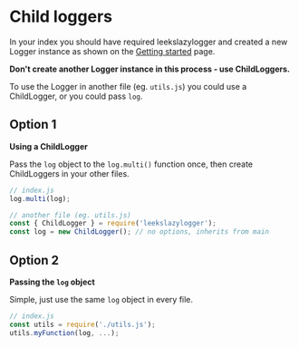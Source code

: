 # Child loggers

In your index you should have required leekslazylogger and created a new Logger instance as shown on the [Getting started](/geting-started) page.

**Don't create another Logger instance in this process - use ChildLoggers.**

To use the Logger in another file (eg. `utils.js`) you could use a ChildLogger, or you could pass `log`.

## Option 1

**Using a ChildLogger**

Pass the `log` object to the `log.multi()` function once, then create ChildLoggers in your other files.

```js
// index.js
log.multi(log);
```

```js
// another file (eg. utils.js)
const { ChildLogger } = require('leekslazylogger');
const log = new ChildLogger(); // no options, inherits from main
```

## Option 2

**Passing the `log` object**

Simple, just use the same `log` object in every file.

```js
// index.js
const utils = require('./utils.js');
utils.myFunction(log, ...);
```
